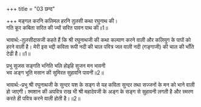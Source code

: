+++
title = "03 छन्द"

+++
मङ्गल करनि कलिमल हरनि तुलसी कथा रघुनाथ की।  
गति कूर कबिता सरित की ज्यों सरित पावन पाथ की॥1॥  

भावार्थ:-तुलसीदासजी कहते हैं कि श्री रघुनाथजी की कथा कल्याण करने वाली और कलियुग के पापों को हरने वाली है। मेरी इस भद्दी कविता रूपी नदी की चाल पवित्र जल वाली नदी (गङ्गाजी) की चाल की भाँति टेढी है।॥1॥

प्रभु सुजस सङ्गति भनिति भलि होइहि सुजन मन भावनी  
भव अङ्ग भूति मसान की सुमिरत सुहावनि पावनी॥2॥  

भावार्थ:-प्रभु श्री रघुनाथजी के सुन्दर यश के सङ्ग से यह कविता सुन्दर तथा सज्जनों के मन को भाने वाली हो जाएगी। श्मशान की अपवित्र राख भी श्री महादेवजी के अङ्ग के सङ्ग से सुहावनी लगती है और स्मरण करते ही पवित्र करने वाली होती है।॥2॥  